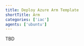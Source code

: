 ```yaml
---
title: Deploy Azure Arm Template
shortTitle: Arm
categories: ['iac']
agents: ['ubuntu']
---
```


TBD